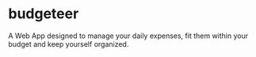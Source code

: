 # budgeteer
A Web App designed to manage your daily expenses, fit them within your budget and keep yourself organized.
